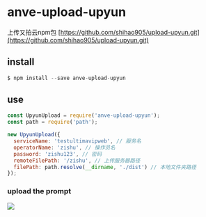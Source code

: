 # anve-upload-upyun 

上传又拍云npm包
[https://github.com/shihao905/upload-upyun.git](https://github.com/shihao905/upload-upyun.git)

## install

```js
$ npm install --save anve-upload-upyun
```

## use

```js
const UpyunUpload = require('anve-upload-upyun');
const path = require('path');

new UpyunUpload({
  serviceName: 'testultimavipweb', // 服务名
  operatorName: 'zishu', // 操作员名
  password: 'zishu123', // 密码
  remoteFilePath: '/zishu', // 上传服务器路径
  filePath: path.resolve(__dirname, './dist') // 本地文件夹路径
});
```

### upload the prompt  

![](https://img2.ultimavip.cn/ultimavip/ultimavip-uplaod.png)
